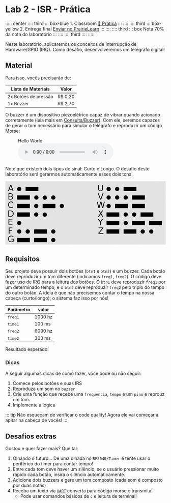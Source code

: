 # Lab 2 - ISR - Prática <Badge type="info" text="30% da nota de lab" />

::::: center
:::: third 
::: box-blue 1. Classroom
[:memo: Prática](https://classroom.github.com/a/xGXQxdMg)
:::
::::
:::: third
::: box-yellow 2. Entrega final
[Enviar no PrairieLearn](https://us.prairielearn.com/pl/course_instance/188020)
:::
::::
:::: third
::: box Nota
70% da nota do laboratório
:::
::::
:::: third
::::
:::::

Neste laboratório, aplicaremos os conceitos de Interrupção de Hardware/GPIO (IRQ). Como desafio, desenvolveremos um telégrafo digital!

<YouTube id="hIN1wH4iYdg"/>

<YouTube id="L6gxfX4GrbI"/>

## Material

Para isso, vocês precisarão de:

| Lista de Materiais   | Valor   |
|----------------------|---------|
| 2x Botões de pressão | R$ 0,20 |
| 1x Buzzer            | R$ 2,70 |

O buzzer é um dispositivo piezoelétrico capaz de vibrar quando acionado corretamente (leia mais em [Consulta/Buzzer](/guides/dispositivos-buzzer)). Com ele, seremos capazes de gerar o tom necessário para simular o telégrafo e reproduzir um código Morse:

<figure>
    <figcaption>Hello World</figcaption>
    <audio
        controls
        src="/labs/imgs/lab_irq_pra_morse.wav">
            Seu navegador não suporta o elemento
            <code>audio</code>.
    </audio>
</figure>

Note que existem dois tipos de sinal: Curto e Longo. O desafio deste laboratório será gerarmos automaticamente esses dois tons.

![](imgs/lab-irq-pra-morse.png)

## Requisitos

Seu projeto deve possuir dois botões (`btn1` e `btn2`) e um buzzer. Cada botão deve reproduzir um tom diferente (indicamos `freq1`, `freq2`). O código deve fazer uso de IRQ para a leitura dos botões. O `btn1` deve reproduzir `freq1` por um determinado tempo, e o `btn2` deve reproduzir `freq2` pelo triplo do tempo do outro botão. A ideia é que não precisemos contar o tempo na nossa cabeça (curto/longo); o sistema faz isso por nós!

| Parâmetro | valor   |
|-----------|---------|
| `freq1`   | 1000 hz |
| `time1`   | 100 ms  |
| `freq2`   | 6000 hz |
| `time2`   | 300 ms  |

Resultado esperado:

<YouTube id="sH9y-UITTTo"/>

### Dicas

A seguir algumas dicas de como fazer, você pode ou não seguir:

1. Comece pelos botões e suas IRS
1. Reproduza um som no `buzzer`
1. Crie uma função que recebe uma `frequencia`, `tempo` e um `pino` e reprouz um tom.
1. Implemente a lógica

::: tip
Não esqueçam de verificar o code quality! Agora ele vai começar a apitar na cabeça de vocês!
:::

## Desafios extras

Gostou e quer fazer mais? Que tal:

1. Olhando o futuro... De uma olhada no `RP2040/Timer` e tente usar o periférico do timer para contar tempo!
1. Entre cada tom deve haver um silêncio, se o usuário pressionar muito rápido cada botão, insira o silêncio automaticamente.
1. Adicione dois buzzers e gere um tom composto (cada som é composto por duas notas)
1. Receba um texto via [`UART`](/guides/pico-uart) converta para código morse e transmita!
   - Pode usar comandos básicos de `c` e leitura de terminal!
